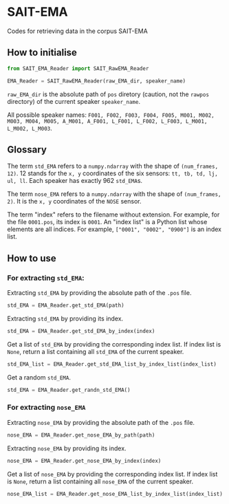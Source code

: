 # SAIT-EMA
Codes for retrieving data in the corpus SAIT-EMA

## How to initialise

```Python
from SAIT_EMA_Reader import SAIT_RawEMA_Reader

EMA_Reader = SAIT_RawEMA_Reader(raw_EMA_dir, speaker_name)
```

`raw_EMA_dir` is the absolute path of `pos` diretory (caution, not the `rawpos` directory) of the current speaker `speaker_name`.

All possible speaker names: `F001, F002, F003, F004, F005, M001, M002, M003, M004, M005, A_M001, A_F001, L_F001, L_F002, L_F003, L_M001, L_M002, L_M003`.


## Glossary

The term `std_EMA` refers to a `numpy.ndarray` with the shape of `(num_frames, 12)`. 12 stands for the `x, y` coordinates of the six sensors: `tt, tb, td, lj, ul, ll`.
Each speaker has exactly 962 `std_EMA`s.

The term `nose_EMA` refers to a `numpy.ndarray` with the shape of `(num_frames, 2)`. It is the `x, y` coordinates of the `NOSE` sensor.

The term "index" refers to the filename without extension. For example, for the file `0001.pos`, its index is `0001`. An "index list" is a Python list whose elements are all indices. For example, `["0001", "0002", "0900"]` is an index list.


## How to use

### For extracting `std_EMA`:

Extracting `std_EMA` by providing the absolute path of the `.pos` file.
```Python
std_EMA = EMA_Reader.get_std_EMA(path)
```

Extracting `std_EMA` by providing its index.
```Python
std_EMA = EMA_Reader.get_std_EMA_by_index(index)
```

Get a list of `std_EMA` by providing the corresponding index list.
If index list is `None`, return a list containing all `std_EMA` of the current speaker.
```Python
std_EMA_list = EMA_Reader.get_std_EMA_list_by_index_list(index_list)
```

Get a random `std_EMA`.
```Python
std_EMA = EMA_Reader.get_randn_std_EMA()
```


### For extracting `nose_EMA`

Extracting `nose_EMA` by providing the absolute path of the `.pos` file.
```Python
nose_EMA = EMA_Reader.get_nose_EMA_by_path(path)
```

Extracting `nose_EMA` by providing its index.
```Python
nose_EMA = EMA_Reader.get_nose_EMA_by_index(index)
```

Get a list of `nose_EMA` by providing the corresponding index list.
If index list is `None`, return a list containing all `nose_EMA` of the current speaker.
```Python
nose_EMA_list = EMA_Reader.get_nose_EMA_list_by_index_list(index_list)
```